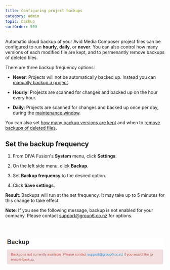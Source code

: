 ```yaml
---
title: Configuring project backups
category: admin
topic: backup
sortOrder: 500
---
```


Automatic cloud backup of your Avid Media Composer project files can be configured to run **hourly**, **daily**, or **never**.
You can also control how many versions of each modified file are kept, and to permenantly remove backups of deleted files.

There are three backup frequency options:

- **Never**: Projects will not be automatically backed up. Instead you can [manually backup a project](/v3/admin/manually-backup-project.html).

- **Hourly**: Projects are scanned for changes and backed up on the hour every hour.

- **Daily**: Projects are scanned for changes and backed up once per day, during the [maintenance window](/v3/admin/maintenance-window.html).

You can also set [how many backup versions are kept](/v3/admin/backup-version-settings.html) and when to [remove backups of deleted files](/v3/admin/backup-deleted-file-settings.html).

## Set the backup frequency

1. From DIVA Fusion's **System** menu, click **Settings**.

1. On the left side menu, click **Backup**.

1. Set **Backup frequency** to the desired option.

1. Click **Save settings**.

<p class="tip tip--result">
  <strong>Result</strong>:
  Backups will run at the set frequency. It may take up to 5 minutes for this change to take effect.
</p>

<p class="tip tip--info">
  <strong>Note</strong>: If you see the following message, backup is not enabled for your company.
  Please contact <a href="mailto:support@.group6.co.nz">support@group6.co.nz</a> for options.

  <br/><br/>
  
  <img src="/images/v2/fusion/backup-disabled.png" alt="Backup disabled" />
</p>
